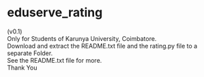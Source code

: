 # eduserve_rating
(v0.1)\
Only for Students of Karunya University, Coimbatore.\
Download and extract the README.txt file and the rating.py file to a separate Folder.\
See the README.txt file for more.\
Thank You
